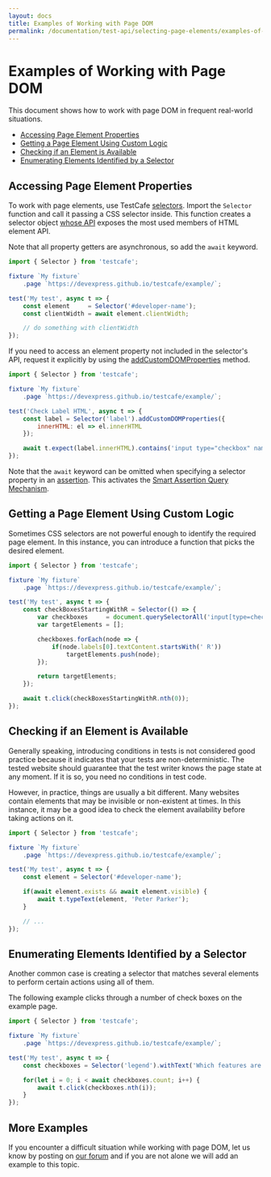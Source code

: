 ```yaml
---
layout: docs
title: Examples of Working with Page DOM
permalink: /documentation/test-api/selecting-page-elements/examples-of-working-with-page-dom.html
---
```

# Examples of Working with Page DOM

This document shows how to work with page DOM in frequent real-world situations.

* [Accessing Page Element Properties](#accessing-page-element-properties)
* [Getting a Page Element Using Custom Logic](#getting-a-page-element-using-custom-logic)
* [Checking if an Element is Available](#checking-if-an-element-is-available)
* [Enumerating Elements Identified by a Selector](#enumerating-elements-identified-by-a-selector)

## Accessing Page Element Properties

To work with page elements, use TestCafe [selectors](selectors/README.md).
Import the `Selector` function and call it passing a CSS selector inside.
This function creates a selector object [whose API](dom-node-state.md) exposes the most used members of HTML element API.

Note that all property getters are asynchronous, so add the `await` keyword.

```js
import { Selector } from 'testcafe';

fixture `My fixture`
    .page `https://devexpress.github.io/testcafe/example/`;

test('My test', async t => {
    const element     = Selector('#developer-name');
    const clientWidth = await element.clientWidth;

    // do something with clientWidth
});
```

If you need to access an element property not included in the selector's API, request it explicitly by using the [addCustomDOMProperties](selectors/extending-selectors.md) method.

```js
import { Selector } from 'testcafe';

fixture `My fixture`
    .page `https://devexpress.github.io/testcafe/example/`;

test('Check Label HTML', async t => {
    const label = Selector('label').addCustomDOMProperties({
        innerHTML: el => el.innerHTML
    });

    await t.expect(label.innerHTML).contains('input type="checkbox" name="remote"');
});
```

Note that the `await` keyword can be omitted when specifying a selector property in an [assertion](../assertions/README.md). This activates the [Smart Assertion Query Mechanism](../assertions/README.md#smart-assertion-query-mechanism).

## Getting a Page Element Using Custom Logic

Sometimes CSS selectors are not powerful enough to identify the required page element.
In this instance, you can introduce a function that picks the desired element.

```js
import { Selector } from 'testcafe';

fixture `My fixture`
    .page `https://devexpress.github.io/testcafe/example/`;

test('My test', async t => {
    const checkBoxesStartingWithR = Selector(() => {
        var checkboxes     = document.querySelectorAll('input[type=checkbox]');
        var targetElements = [];

        checkboxes.forEach(node => {
            if(node.labels[0].textContent.startsWith(' R'))
                targetElements.push(node);
        });

        return targetElements;
    });

    await t.click(checkBoxesStartingWithR.nth(0));
});
```

## Checking if an Element is Available

Generally speaking, introducing conditions in tests is not considered good practice because it indicates that your tests are non-deterministic.
The tested website should guarantee that the test writer knows the page state at any moment. If it is so, you need no conditions in test code.

However, in practice, things are usually a bit different. Many websites contain elements that may be invisible or non-existent at times.
In this instance, it may be a good idea to check the element availability before taking actions on it.

```js
import { Selector } from 'testcafe';

fixture `My fixture`
    .page `https://devexpress.github.io/testcafe/example/`;

test('My test', async t => {
    const element = Selector('#developer-name');

    if(await element.exists && await element.visible) {
        await t.typeText(element, 'Peter Parker');
    }

    // ...
});
```

## Enumerating Elements Identified by a Selector

Another common case is creating a selector that matches several elements to perform certain actions using all of them.

The following example clicks through a number of check boxes on the example page.

```js
import { Selector } from 'testcafe';

fixture `My fixture`
    .page `https://devexpress.github.io/testcafe/example/`;

test('My test', async t => {
    const checkboxes = Selector('legend').withText('Which features are important to you:').parent(0).find('input');

    for(let i = 0; i < await checkboxes.count; i++) {
        await t.click(checkboxes.nth(i));
    }
});
```

## More Examples

If you encounter a difficult situation while working with page DOM,
let us know by posting on [our forum](https://testcafe-discuss.devexpress.com/)
and if you are not alone we will add an example to this topic.